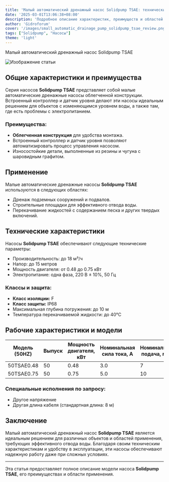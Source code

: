 ```yaml
---
title: 'Малый автоматический дренажный насос Solidpump TSAE: технический обзор и применение'
date: '2025-03-01T13:06:38+08:00'
description: 'Подробное описание характеристик, преимуществ и областей применения дренажного насоса Solidpump TSAE для различных объектов.'
author: 'Gidroforum'
cover: '/images/small_automatic_drainage_pump_solidpump_tsae_review.png'
tags: ["Solidpump", "Насосы"]
theme: 'light'
---
```

Малый автоматический дренажный насос Solidpump TSAE

![Изображение статьи](/images/small_automatic_drainage_pump_solidpump_tsae_review.png)

## Общие характеристики и преимущества

Серия насосов **Solidpump TSAE** представляет собой малые автоматические дренажные насосы облегченной конструкции. Встроенный контроллер и датчик уровня делают эти насосы идеальным решением для объектов с изменяющимся уровнем воды, а также там, где есть проблемы с электропитанием.

### Преимущества:
- **Облегченная конструкция** для удобства монтажа.
- Встроенный контроллер и датчик уровня позволяют автоматизировать процесс управления насосом.
- Износостойкие детали, выполненные из резины и чугуна с шаровидным графитом.

## Применение

Малые автоматические дренажные насосы **Solidpump TSAE** используются в следующих областях:
- Дренаж подземных сооружений и подвалов.
- Строительные площадки для эффективного отвода воды.
- Перекачивание жидкостей с содержанием песка и других твердых включений.

## Технические характеристики

Насосы **Solidpump TSAE** обеспечивают следующие технические параметры:
- Производительность: до 18 м³/ч
- Напор: до 15 метров
- Мощность двигателя: от 0.48 до 0.75 кВт
- Электропитание: одна фаза, 220 В ± 10%, 50 Гц

### Классы и защита:
- **Класс изоляции:** F
- **Класс защиты:** IP68
- Максимальная глубина погружения: до 10 м
- Температура перекачиваемой жидкости: до 40°C

## Рабочие характеристики и модели

| Модель (50HZ) | Выпуск | Мощность двигателя, кВт | Номинальная сила тока, A | Номинальная подача, м³/ч | Номинальный напор, м | Максимальная подача, м³/ч | Максимальный напор, м | Свободный проход, мм |
|---------------|--------|-------------------------|---------------------------|--------------------------|----------------------|-----------------------------|-----------------------|---------------------|
| 50TSAE0.48    | 50      | 0.48                    | 3.0                       | 7                        | 8                    | 13.5                        | 11.5                  | 6                   |
| 50TSAE0.75    | 50      | 0.75                    | 5.0                       | 10                       | 11                   | 18                          | 15                    | 6                   |

### Специальные исполнения по запросу:
- Другое напряжение
- Другая длина кабеля (стандартная длина: 8 м)

## Заключение

Малый автоматический дренажный насос **Solidpump TSAE** является идеальным решением для различных объектов и областей применения, требующих эффективного отвода воды. Благодаря своим техническим характеристикам и удобству в эксплуатации, эти насосы обеспечивают надежную работу даже при сложных условиях.

---

Эта статья предоставляет полное описание модели насоса **Solidpump TSAE**, его преимуществах и области применения.